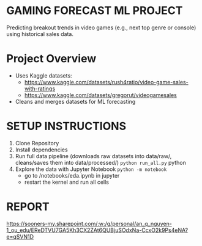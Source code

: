 # GAMING FORECAST ML PROJECT
Predicting breakout trends in video games (e.g., next top genre or console) using historical sales data.

# Project Overview
- Uses Kaggle datasets:
    - https://www.kaggle.com/datasets/rush4ratio/video-game-sales-with-ratings
    - https://www.kaggle.com/datasets/gregorut/videogamesales
- Cleans and merges datasets for ML forecasting

# SETUP INSTRUCTIONS
1. Clone Repository
2. Install dependencies
3. Run full data pipeline (downloads raw datasets into data/raw/, cleans/saves them into data/processed/)
`python run_all.py`
python
4. Explore the data with Jupyter Notebook
`python -m notebook`
    - go to /notebooks/eda.ipynb in jupyter
    - restart the kernel and run all cells

# REPORT
https://sooners-my.sharepoint.com/:w:/g/personal/an_q_nguyen-1_ou_edu/EReDTVU7GA5Kh3CX2ZAt6QUBjuSOdxNa-CcxO2k9Ps4eNA?e=qSVN1D